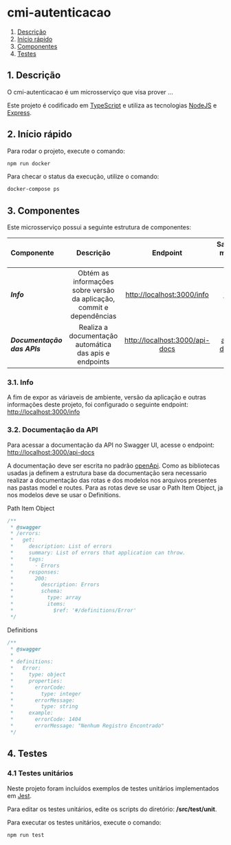 # cmi-autenticacao

1. [Descrição](#1-descrição)
2. [Início rápido](#2-início-rápido)
3. [Componentes](#3-componentes)
4. [Testes](#4-testes)


## 1. Descrição

O cmi-autenticacao é um microsserviço que visa prover ...

Este projeto é codificado em [TypeScript](<https://www.typescriptlang.org/docs/home.html>) e utiliza as tecnologias [NodeJS](<https://pt.wikipedia.org/wiki/Node.js>) e [Express](https://expressjs.com/pt-br/).


## 2. Início rápido

Para rodar o projeto, execute o comando:

``` bash
npm run docker
```

Para checar o status da execução, utilize o comando:

``` bash
docker-compose ps
```

## 3. Componentes

Este microsserviço possui a seguinte estrutura de componentes:

| Componente                 | Descrição             | Endpoint                | Saiba mais em |
| :---                   | :----:                | :----:                   | ---:         |
| **_Info_**                   | Obtém as informações sobre versão da aplicação, commit e dependências            | <http://localhost:3000/info>             | [info](#31-info) |
| **_Documentação das APIs_**  | Realiza a documentação automática das apis e endpoints        | <http://localhost:3000/api-docs> | [api-docs](#32-documentação-da-api)     |


### 3.1. Info

A fim de expor as váriaveis de ambiente, versão da aplicação e outras informações deste projeto, foi configurado o seguinte endpoint: <http://localhost:3000/info>


### 3.2. Documentação da API

Para acessar a documentação da API no Swagger UI, acesse o endpoint: <http://localhost:3000/api-docs>

A documentação deve ser escrita no padrão [openApi](https://swagger.io/specification/).
Como as bibliotecas usadas ja definem a estrutura base da documentação sera necessario realizar a documentação das rotas e dos modelos nos arquivos presentes nas pastas model e routes.
Para as rotas deve se usar o Path Item Object, ja nos modelos deve se usar o Definitions.

Path Item Object

```ts
/**
 * @swagger
 * /errors:
 *   get:
 *     description: List of errors
 *     summary: List of errors that application can throw.
 *     tags:
 *       - Errors
 *     responses:
 *       200:
 *         description: Errors
 *         schema:
 *           type: array
 *           items:
 *             $ref: '#/definitions/Error'
 */
```

Definitions

```ts
/**
 * @swagger
 *
 * definitions:
 *   Error:
 *     type: object
 *     properties:
 *       errorCode:
 *         type: integer
 *       errorMessage:
 *         type: string
 *     example:
 *       errorCode: 1404
 *       errorMessage: "Nenhum Registro Encontrado"
 */
```

## 4. Testes

### 4.1 Testes unitários

Neste projeto foram incluídos exemplos de testes unitários implementados em [Jest](<https://jestjs.io/docs/en/getting-started>).

Para editar os testes unitários, edite os scripts do diretório: **/src/test/unit**.

Para executar os testes unitários, execute o comando:

``` bash
npm run test
```
